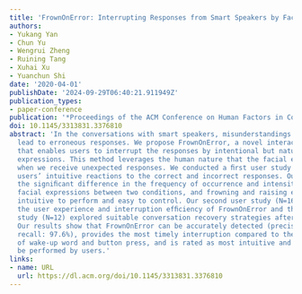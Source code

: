 ```yaml
---
title: 'FrownOnError: Interrupting Responses from Smart Speakers by Facial Expressions'
authors:
- Yukang Yan
- Chun Yu
- Wengrui Zheng
- Ruining Tang
- Xuhai Xu
- Yuanchun Shi
date: '2020-04-01'
publishDate: '2024-09-29T06:40:21.911949Z'
publication_types:
- paper-conference
publication: '*Proceedings of the ACM Conference on Human Factors in Computing Systems*'
doi: 10.1145/3313831.3376810
abstract: 'In the conversations with smart speakers, misunderstandings of users’ requests
  lead to erroneous responses. We propose FrownOnError, a novel interaction technique
  that enables users to interrupt the responses by intentional but natural facial
  expressions. This method leverages the human nature that the facial expression changes
  when we receive unexpected responses. We conducted a ﬁrst user study (N=12) to understand
  users’ intuitive reactions to the correct and incorrect responses. Our results reveal
  the signiﬁcant difference in the frequency of occurrence and intensity of users’
  facial expressions between two conditions, and frowning and raising eyebrows are
  intuitive to perform and easy to control. Our second user study (N=16) evaluated
  the user experience and interruption efﬁciency of FrownOnError and the third user
  study (N=12) explored suitable conversation recovery strategies after the interruptions.
  Our results show that FrownOnError can be accurately detected (precision: 97.4%,
  recall: 97.6%), provides the most timely interruption compared to the baseline methods
  of wake-up word and button press, and is rated as most intuitive and easiest to
  be performed by users.'
links:
- name: URL
  url: https://dl.acm.org/doi/10.1145/3313831.3376810
---
```

